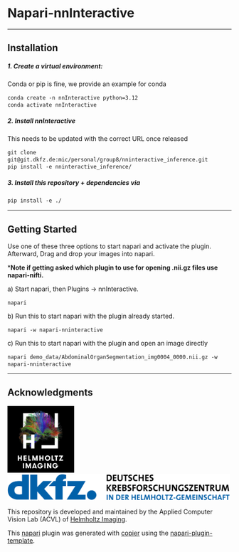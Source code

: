 # Napari-nnInteractive

______________________________________________________________________

<!--
Don't miss the full getting started guide to set up your new package:
https://github.com/napari/napari-plugin-template#getting-started

and review the napari docs for plugin developers:
https://napari.org/stable/plugins/index.html
-->

## Installation

##### 1. Create a virtual environment:
Conda or pip is fine, we provide an example for conda

```
conda create -n nnInteractive python=3.12
conda activate nnInteractive
```

##### 2. Install nnInteractive
This needs to be updated with the correct URL once released
```
git clone git@git.dkfz.de:mic/personal/group8/nninteractive_inference.git
pip install -e nninteractive_inference/
```

##### 3. Install this repository + dependencies via

```
pip install -e ./
```

______________________________________________________________________

## Getting Started

Use one of these three options to start napari and activate the plugin.
Afterward, Drag and drop your images into napari.

\***Note if getting asked which plugin to use for opening .nii.gz files use napari-nifti.**

a) Start napari, then Plugins -> nnInteractive.

```
napari
```

b) Run this to start napari with the plugin already started.

```
napari -w napari-nninteractive
```

c) Run this to start napari with the plugin and open an image directly

```
napari demo_data/AbdominalOrganSegmentation_img0004_0000.nii.gz -w napari-nninteractive
```

______________________________________________________________________

## Acknowledgments

<p align="left">
  <img src="imgs/Logos/HI_Logo.png" width="150"> &nbsp;&nbsp;&nbsp;&nbsp;
  <img src="imgs/Logos/DKFZ_Logo.png" width="500">
</p>

This repository is developed and maintained by the Applied Computer Vision Lab (ACVL)
of [Helmholtz Imaging](https://www.helmholtz-imaging.de/).

This [napari] plugin was generated with [copier] using the [napari-plugin-template].

[copier]: https://copier.readthedocs.io/en/stable/
[napari]: https://github.com/napari/napari
[napari-plugin-template]: https://github.com/napari/napari-plugin-template
